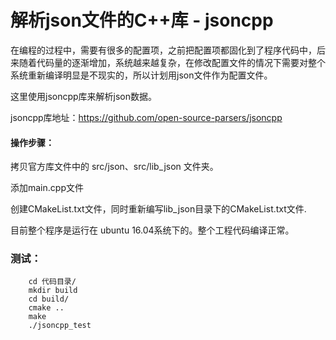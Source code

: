 # 解析json文件的C++库 - jsoncpp



在编程的过程中，需要有很多的配置项，之前把配置项都固化到了程序代码中，后来随着代码量的逐渐增加，系统越来越复杂，在修改配置文件的情况下需要对整个系统重新编译明显是不现实的，所以计划用json文件作为配置文件。

这里使用jsoncpp库来解析json数据。

jsoncpp库地址：<https://github.com/open-source-parsers/jsoncpp>



#### 操作步骤：

拷贝官方库文件中的 src/json、src/lib_json 文件夹。

添加main.cpp文件

创建CMakeList.txt文件，同时重新编写lib_json目录下的CMakeList.txt文件.

目前整个程序是运行在 ubuntu 16.04系统下的。整个工程代码编译正常。



### 测试：

```sheel
	cd 代码目录/
	mkdir build
	cd build/
	cmake ..
	make 
	./jsoncpp_test

```



